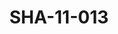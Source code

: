 ---
pid: SHA-11-013
title: SHA-11-013
language: en
original_label: 
rights: Sharhabil Ahmed
location_of_original: Sharhabil Ahmed
photographer_or_studio: 
scanned_from: photograph 15.5 by 20.6
_date: '1966'
location: Kenya, Nairobi
description: 'Sudanese Ambassador Sayed Mirghani and Kenyan government officials welcoming
  Harambe '
additional_notes: 
permission_display: 'yes'
on_server: 'no'
on_website: 'no'
permalink: /photopages/en/SHA-11-013
layout: photo-page
---
